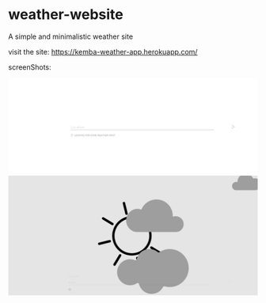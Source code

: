 # weather-website
A simple and minimalistic weather site

visit the site: <a>https://kemba-weather-app.herokuapp.com/</a>


screenShots: 

![Image preview](1.png)
![Image preview](2.png)

